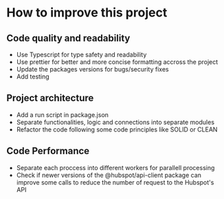 # How to improve this project

## Code quality and readability

- Use Typescript for type safety and readability
- Use prettier for better and more concise formatting accross the project
- Update the packages versions for bugs/security fixes
- Add testing

## Project architecture

- Add a run script in package.json
- Separate functionalities, logic and connections into separate modules
- Refactor the code following some code principles like SOLID or CLEAN

## Code Performance

- Separate each proccess into different workers for parallell processing
- Check if newer versions of the @hubspot/api-client package can improve some calls to reduce the number of request to the Hubspot's API
